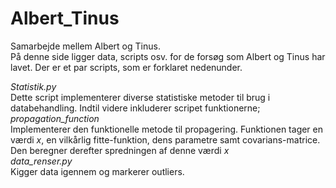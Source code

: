 # Albert_Tinus
Samarbejde mellem Albert og Tinus. <br/>
På denne side ligger data, scripts osv. for de forsøg som Albert og Tinus har lavet. Der er et par scripts, som er forklaret nedenunder.<br/>

*Statistik.py* <br/>
Dette script implementerer diverse statistiske metoder til brug i databehandling. Indtil videre inkluderer scripet funktionerne;<br/>
*propagation_function*<br/>
Implementerer den funktionelle metode til propagering. Funktionen tager
en værdi *x*, en vilkårlig fitte-funktion, dens parametre samt covarians-matrice. Den beregner derefter spredningen af denne værdi *x*
<br/>
*data_renser.py*<br/>
Kigger data igennem og markerer outliers.


